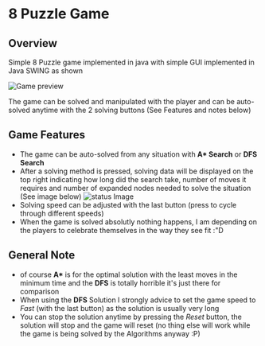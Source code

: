 # 8 Puzzle Game

## Overview
Simple 8 Puzzle game implemented in java with simple GUI implemented in Java SWING as shown

![Game preview](http://i.imgur.com/vA3ClxQ.png)

The game can be solved and manipulated with the player and can be auto-solved anytime with the 2 solving buttons (See Features and notes below)

## Game Features
* The game can be auto-solved from any situation with **A\* Search** or **DFS Search**
* After a solving method is pressed, solving data will be displayed on the top right indicating how long did the search take, 
number of moves it requires and number of expanded nodes needed to solve the situation (See image below)
![status Image](http://i.imgur.com/sFg1m8e.png)
* Solving speed can be adjusted with the last button (press to cycle through different speeds)
* When the game is solved absolutly nothing happens, I am depending on the players to celebrate themselves in the way they see fit :"D

## General Note
* of course **A\*** is for the optimal solution with the least moves in the minimum time 
and the **DFS** is totally horrible it's just there for comparison  
* When using the **DFS** Solution I strongly advice to set the game speed to *Fast* (with the last button) as the solution
is usually very long
* You can stop the solution anytime by pressing the *Reset* button, the solution will stop and the game will reset
(no thing else will work while the game is being solved by the Algorithms anyway :P)
